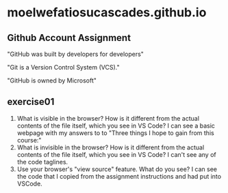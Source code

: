 # moelwefatiosucascades.github.io

## Github Account Assignment

"GitHub was built by developers for developers"

"Git is a Version Control System (VCS)."

"GitHub is owned by Microsoft"

## exercise01
1. What is visible in the browser? How is it different from the actual contents of the file itself, which you see in VS Code?
I can see a basic webpage with my answers to to "Three things I hope to gain from this course:"
2. What is invisible in the browser? How is it different from the actual contents of the file itself, which you see in VS Code?
I can't see any of the code taglines.
3. Use your browser's "view source" feature. What do you see?
I can see the code that I copied from the assignment instructions and had put into VSCode.
